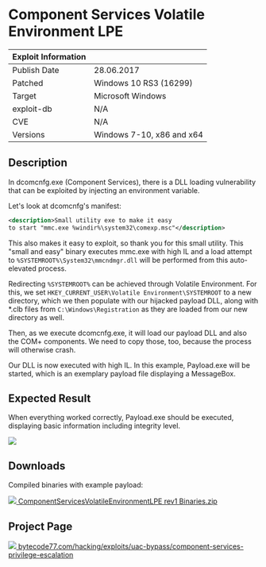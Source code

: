 # Component Services Volatile Environment LPE

| Exploit Information |                                   |
|:------------------- |:--------------------------------- |
| Publish Date        | 28.06.2017                        |
| Patched             | Windows 10 RS3 (16299)            |
| Target              | Microsoft Windows                 |
| exploit-db          | N/A                               |
| CVE                 | N/A                               |
| Versions            | Windows 7-10, x86 and x64         |

## Description

In dcomcnfg.exe (Component Services), there is a DLL loading vulnerability that
can be exploited by injecting an environment variable.

Let's look at dcomcnfg's manifest:

```xml
<description>Small utility exe to make it easy
to start "mmc.exe %windir%\system32\comexp.msc"</description>
```

This also makes it easy to exploit, so thank you for this small utility. This
"small and easy" binary executes mmc.exe with high IL and a load attempt to
`%SYSTEMROOT%\System32\mmcndmgr.dll` will be performed from this auto-elevated
process.

Redirecting `%SYSTEMROOT%` can be achieved through Volatile Environment. For
this, we set `HKEY_CURRENT_USER\Volatile Environment\SYSTEMROOT` to a new
directory, which we then populate with our hijacked payload DLL, along with
*.clb files from `C:\Windows\Registration` as they are loaded from our new
directory as well.

Then, as we execute dcomcnfg.exe, it will load our payload DLL and also the COM+
components. We need to copy those, too, because the process will otherwise
crash.

Our DLL is now executed with high IL. In this example, Payload.exe will be
started, which is an exemplary payload file displaying a MessageBox.

## Expected Result

When everything worked correctly, Payload.exe should be executed, displaying
basic information including integrity level.

![](https://bytecode77.com/images/sites/hacking/exploits/uac-bypass/component-services-privilege-escalation/result.png)

## Downloads

Compiled binaries with example payload:

[![](https://bytecode77.com/images/shared/fileicons/zip.png) ComponentServicesVolatileEnvironmentLPE rev1 Binaries.zip](https://bytecode77.com/downloads/hacking/exploits/uac-bypass/ComponentServicesVolatileEnvironmentLPE%20rev1%20Binaries.zip)

## Project Page

[![](https://bytecode77.com/images/shared/favicon16.png) bytecode77.com/hacking/exploits/uac-bypass/component-services-privilege-escalation](https://bytecode77.com/hacking/exploits/uac-bypass/component-services-privilege-escalation)